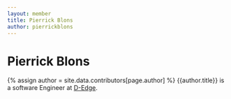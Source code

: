 ```yaml
---
layout: member
title: Pierrick Blons
author: pierrickblons
---
```


# Pierrick Blons
{% assign author = site.data.contributors[page.author] %}
{{author.title}} is a software Engineer at [D-Edge](https://www.d-edge.com/).

